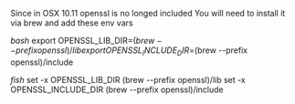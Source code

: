 Since in OSX 10.11 openssl is no longed included
You will need to install it via brew and add these env vars

*bash*
export OPENSSL_LIB_DIR=$(brew --prefix openssl)/lib
export OPENSSL_INCLUDE_DIR=$(brew --prefix openssl)/include

*fish*
set -x OPENSSL_LIB_DIR (brew --prefix openssl)/lib
set -x OPENSSL_INCLUDE_DIR (brew --prefix openssl)/include
